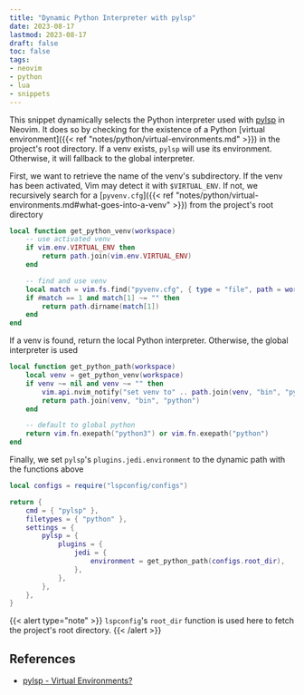 ```yaml
---
title: "Dynamic Python Interpreter with pylsp"
date: 2023-08-17
lastmod: 2023-08-17
draft: false
toc: false
tags:
- neovim
- python
- lua
- snippets
---
```


This snippet dynamically selects the Python interpreter used with
[pylsp](https://github.com/python-lsp/python-lsp-server) in Neovim. It does so
by checking for the existence of a Python [virtual environment]({{< ref
"notes/python/virtual-environments.md" >}}) in the project's root directory. If
a venv exists, `pylsp` will use its environment. Otherwise, it will fallback to
the global interpreter.

First, we want to retrieve the name of the venv's subdirectory. If the
venv has been activated, Vim may detect it with `$VIRTUAL_ENV`. If not, we
recursively search for a [`pyvenv.cfg`]({{< ref
"notes/python/virtual-environments.md#what-goes-into-a-venv" >}}) from the
project's root directory

```lua
local function get_python_venv(workspace)
	-- use activated venv
	if vim.env.VIRTUAL_ENV then
		return path.join(vim.env.VIRTUAL_ENV)
	end

	-- find and use venv
	local match = vim.fs.find("pyvenv.cfg", { type = "file", path = workspace })
	if #match == 1 and match[1] ~= "" then
		return path.dirname(match[1])
	end
end
```

If a venv is found, return the local Python interpreter. Otherwise, the global
interpreter is used

```lua
local function get_python_path(workspace)
	local venv = get_python_venv(workspace)
	if venv ~= nil and venv ~= "" then
		vim.api.nvim_notify("set venv to" .. path.join(venv, "bin", "python"), 1, {})
		return path.join(venv, "bin", "python")
	end

	-- default to global python
	return vim.fn.exepath("python3") or vim.fn.exepath("python")
end
```

Finally, we set `pylsp`'s `plugins.jedi.environment` to the dynamic path with
the functions above

```lua
local configs = require("lspconfig/configs")

return {
	cmd = { "pylsp" },
	filetypes = { "python" },
	settings = {
		pylsp = {
			plugins = {
				jedi = {
					environment = get_python_path(configs.root_dir),
				},
			},
		},
	},
}
```

{{< alert type="note" >}}
`lspconfig`'s `root_dir` function is used here to fetch the project's root
directory.
{{< /alert >}}

## References

- [pylsp - Virtual Environments?](https://github.com/python-lsp/python-lsp-server/issues/29)
